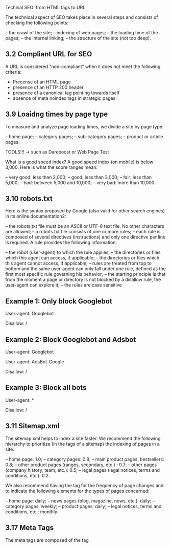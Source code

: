 Technial SEO: from HTML tags to URL

The technical aspect of SEO takes place in several steps and consists of checking the following points:

– the crawl of the site;
– indexing of web pages;
– the loading time of the pages;
– the internal linking;
– the structure of the site (not too deep).


## 3.2 Compliant URL for SEO 

A URL is considered "non-compliant" when it does not meet the following criteria:

- Precense of an HTML page 
- presence of an HTTP 200 header
- presence of a canonical tag pointing towards itself 
- absence of meta noindex tags in strategic pages 


## 3.9 Loaidng times by page type

To measure and analyze page loading times, we divide a site by page type:

– home page;
– category pages;
– sub-category pages;
– product or article pages.

TOOLS!!! -> such as Dareboost or Web Page Test

What is a good speed index? A good speed index (on mobile) is below 3,000. Here is what the score ranges mean:

– very good: less than 2,000;
– good: less than 3,000;
– fair: less than 5,000;
– bad: between 5,000 and 10,000;
– very bad: more than 10,000.




## 3.10 robots.txt

Here is the syntax proposed by Google (also valid for other search engines) in its online documentation2:

– the robots.txt file must be an ASCII or UTF-8 text file. No other characters are allowed;
– a robots.txt file consists of one or more rules;
– each rule is composed of several directives (instructions) and only one directive per line is required.
A rule provides the following information:

– the robot (user-agent) to which the rule applies;
– the directories or files which this agent can access, if applicable;
– the directories or files which this agent cannot access, if applicable;
– rules are treated from top to bottom and the same user-agent can only fall under one rule, defined as the first most specific rule governing his behavior;
– the starting principle is that from the moment a page or directory is not blocked by a disallow rule, the user-agent can explore it;
– the rules are case sensitive


## Example 1: Only block Googlebot

User-agent: Googlebot

Disallow: /

## Example 2: Block Googlebot and Adsbot

User-agent: Googlebot

User-agent: AdsBot-Google

Disallow: /

## Example 3: Block all bots

User-agent: *

Disallow: /



## 3.11 Sitemap.xml

The sitemap.xml helps to index a site faster. We recommend the following hierarchy to prioritize (in the <priority> tags of a sitemap) the indexing of pages in a site:

– home page: 1.0;
– category pages: 0.8;
– main product pages, bestsellers: 0.8;
– other product pages (ranges, secondary, etc.) : 0.7;
– other pages (company history, team, etc.): 0.5;
– legal pages (legal notices, terms and conditions, etc.): 0.2.


We also recommend having the tag <changefreq> for the frequency of page changes and to indicate the following elements for the types of pages concerned:

– home page: daily;
– news pages (blog, magazine, news, etc.): daily;
– category pages: weekly;
– product pages: daily;
– legal notices, terms and conditions, etc.: monthly.

## 3.17 Meta Tags

The meta tags are composed of the tag <title> and the tag <meta name=“description”>, as well as the tag <meta name=“keywords”>, which would still be effective with an impact on semantic SEO for most Asian engines

These tags must be coded in teh <head></head> part of the tag of the page 

## 3.17 Headings Tags

– H1: level 1 containing the subject or main information 

- H2: Level 2 containning a subtitle of H1

- H3: level 3 Specific to the page and gives more info than H1 and H2

- H4: level 4 containing small titles for each paragraph. Minimal SEO impact 

- H5: level 5 specific product or element name. no impact in SEO 

- H6: level 6 rarely use 


## 3.19 Hreflang Taging

If an owner has a site with several language versions, it is necessary to put the tag <link rel=“alternate” href=“example.com/language-folder/” hreflang=“language-country”/> in the <head> part of the multilingual web pages.


In addition, it is also possible to implement the tag <link rel=“alternate” href=“http://example.com/” hreflang=“x-default”/> to define a default language, which Google will determine as the best for the user if no page seems to be qualified for the user.



## 3.20 Alt attribute tagging 

In concrete terms, alt attributes are found in the image tags and are presented in the form as follows:

<img src=“name.jpg” alt= “Keywords - Product name / Category -Brand”/>

## 3.21 Rich snippets tagging 

Schema.org tags are metadata tags that allow you to add additional info to a webpage. 


## 3.26 Seasonality of Pages 

	1. disentangle the seasonal pages after the period concerned, bt changing titles and meta desription 

	2. remove products when the event has passed but leave the network page on the site (changing category if necessary)








